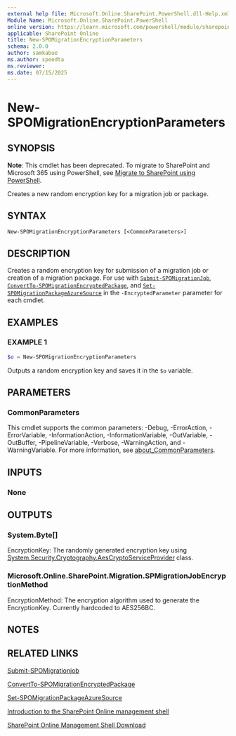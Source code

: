 ```yaml
---
external help file: Microsoft.Online.SharePoint.PowerShell.dll-Help.xml
Module Name: Microsoft.Online.SharePoint.PowerShell
online version: https://learn.microsoft.com/powershell/module/sharepoint-online/new-spomigrationencryptionparameters
applicable: SharePoint Online
title: New-SPOMigrationEncryptionParameters
schema: 2.0.0
author: samkabue
ms.author: speedta
ms.reviewer:
ms.date: 07/15/2025
---
```


# New-SPOMigrationEncryptionParameters

## SYNOPSIS

**Note**: This cmdlet has been deprecated. To migrate to SharePoint and Microsoft 365 using PowerShell, see [Migrate to SharePoint using PowerShell](/sharepointmigration/overview-spmt-ps-cmdlets).

Creates a new random encryption key for a migration job or package.

## SYNTAX

```
New-SPOMigrationEncryptionParameters [<CommonParameters>]
```

## DESCRIPTION

Creates a random encryption key for submission of a migration job or creation of a migration package. For use with [`Submit-SPOMigrationJob`](), [`ConvertTo-SPOMigrationEncryptedPackage`](ConvertTo-SPOMigrationEncryptedPackage.md), and [`Set-SPOMigrationPackageAzureSource`](Set-SPOMigrationPackageAzureSource.md) in the `-EncryptedParameter` parameter for each cmdlet.

## EXAMPLES

### EXAMPLE 1

```powershell
$o = New-SPOMigrationEncryptionParameters
```

Outputs a random encryption key and saves it in the `$o` variable.

## PARAMETERS

### CommonParameters

This cmdlet supports the common parameters: -Debug, -ErrorAction, -ErrorVariable, -InformationAction, -InformationVariable, -OutVariable, -OutBuffer, -PipelineVariable, -Verbose, -WarningAction, and -WarningVariable. For more information, see [about_CommonParameters](https://go.microsoft.com/fwlink/?LinkID=113216).

## INPUTS

### None

## OUTPUTS

### System.Byte[]

EncryptionKey: The randomly generated encryption key using [System.Security.Cryptography.AesCryptoServiceProvider](/dotnet/api/system.security.cryptography.aescryptoserviceprovider) class.

### Microsoft.Online.SharePoint.Migration.SPMigrationJobEncryptionMethod

EncryptionMethod: The encryption algorithm used to generate the EncryptionKey. Currently hardcoded to AES256BC.

## NOTES

## RELATED LINKS

[Submit-SPOMigrationjob](Submit-SPOMigrationJob.md)

[ConvertTo-SPOMigrationEncryptedPackage](ConvertTo-SPOMigrationEncryptedPackage.md)

[Set-SPOMigrationPackageAzureSource](Set-SPOMigrationPackageAzureSource.md)

[Introduction to the SharePoint Online management shell](https://support.office.com/en-us/article/introduction-to-the-sharepoint-online-management-shell-c16941c3-19b4-4710-8056-34c034493429)

[SharePoint Online Management Shell Download](https://www.microsoft.com/en-US/download/details.aspx?id=35588)
